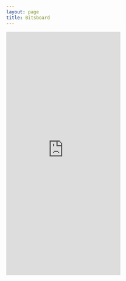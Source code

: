 ```yaml
---
layout: page
title: Bitsboard
---
```

<style>
  body {
    margin: 0;
  }

  iframe {
    display: block;
    background: auto;
    border: none;
    max-width: 640px;
    height: 640px;
  }
</style>
<iframe src="https://docs.google.com/spreadsheets/d/e/2PACX-1vRBABDIoCvzpDJWnWzvYS3YaY1B1lP3R_Lwko3jXafmopDQ-kE-ZkrDN-WNTLoXdsQgo6iqqwlSqgxH/pubhtml?gid=0&amp;single=true&amp;widget=true&amp;headers=false"></iframe>